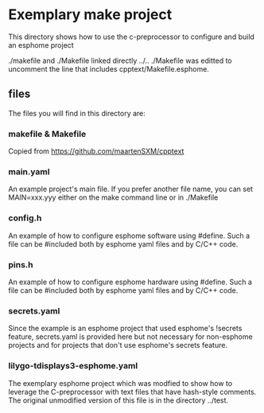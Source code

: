 # Exemplary make project

This directory shows how to use the c-preprocessor to configure
and build an esphome project

./makefile and ./Makefile linked directly ../..
./Makefile was editted to uncomment the line that
includes cpptext/Makefile.esphome.

## files

The files you will find in this directory are:

### makefile & Makefile

Copied from https://github.com/maartenSXM/cpptext

### main.yaml
An example project's main file. If you prefer another file name, you
can set MAIN=xxx.yyy either on the make command line or in ./Makefile

### config.h

An example of how to configure esphome software using #define. Such a file
can be #included both by esphome yaml files and by C/C++ code.

### pins.h

An example of how to configure esphome hardware using #define. Such a file
can be #included both by esphome yaml files and by C/C++ code.

### secrets.yaml
Since the example is an esphome project that used esphome's !secrets feature,
secrets.yaml is provided here but not necessary for non-esphome projects and
for projects that don't use esphome's secrets feature.

### lilygo-tdisplays3-esphome.yaml
The exemplary esphome project which was modfied to show how to leverage
the C-preprocessor with text files that have hash-style comments. The original
unmodified version of this file is in the directory ../test.

